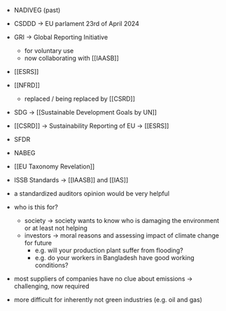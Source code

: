 - NADIVEG (past)
- CSDDD -> EU parlament 23rd of April 2024
- GRI -> Global Reporting Initiative
	- for voluntary use
	- now collaborating with [[IAASB]]
- [[ESRS]]
- [[NFRD]]
	- replaced / being replaced by [[CSRD]]
- SDG -> [[Sustainable Development Goals by UN]]
- [[CSRD]] -> Sustainability Reporting of EU -> [[ESRS]]
- SFDR
- NABEG
- [[EU Taxonomy Revelation]]
- ISSB Standards -> [[IAASB]] and [[IAS]]


- a standardized auditors opinion would be very helpful
- who is this for?
	- society -> society wants to know who is damaging the environment or at least not helping
	- investors -> moral reasons and assessing impact of climate change for future
		- e.g. will your production plant suffer from flooding?
		- e.g. do your workers in Bangladesh have good working conditions?
- most suppliers of companies have no clue about emissions -> challenging, now required
- more difficult for inherently not green industries (e.g. oil and gas)